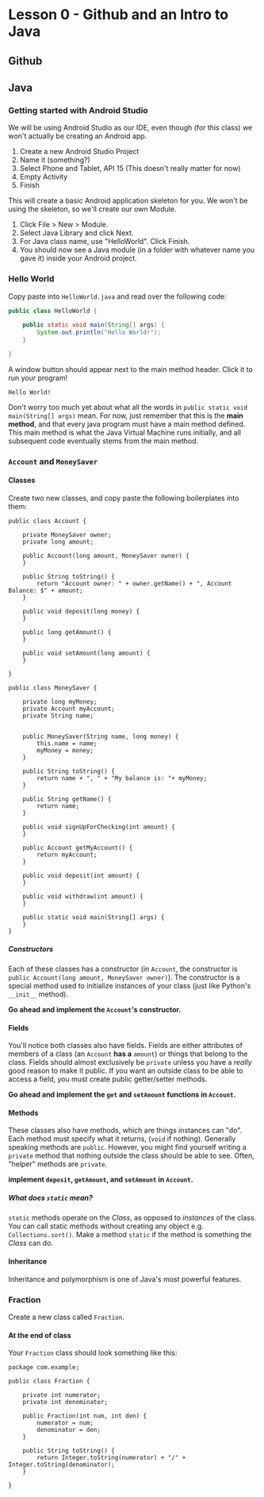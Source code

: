 # Lesson 0 - Github and an Intro to Java

##  Github

## Java

### Getting started with Android Studio

We will be using Android Studio as our IDE, even though (for this class) we won't actually be creating an Android app.

1. Create a new Android Studio Project
2. Name it (something?)
3. Select Phone and Tablet, API 15 (This doesn't really matter for now)
4. Empty Activity
5. Finish

This will create a basic Android application skeleton for you. We won't be using the skeleton, so we'll create our own Module.

1. Click File > New > Module.
2. Select Java Library and click Next.
3. For Java class name, use "HelloWorld". Click Finish.
4. You should now see a Java module (in a folder with whatever name you gave it) inside your Android project.

### Hello World

Copy paste into `HelloWorld.java` and read over the following code:

```java
public class HelloWorld {

    public static void main(String[] args) {
        System.out.println("Hello World!");
    }

}
```

A window button should appear next to the main method header. Click it to run your program!

```
Hello World!
```

Don't worry too much yet about what all the words in `public static void main(String[] args)` mean. For now, just remember that this is the **main method**, and that every java program must have a main method defined. This main method is what the Java Virtual Machine runs initially, and all subsequent code eventually stems from the main method.

### `Account` and `MoneySaver`

#### Classes

Create two new classes, and copy paste the following boilerplates into them:

```
public class Account {

    private MoneySaver owner;
    private long amount;

    public Account(long amount, MoneySaver owner) {
    }

    public String toString() {
        return "Account owner: " + owner.getName() + ", Account Balance: $" + amount;
    }

    public void deposit(long money) {
    }

    public long getAmount() {
    }

    public void setAmount(long amount) {
    }

}

```

```
public class MoneySaver {

    private long myMoney;
    private Account myAccount;
    private String name;


    public MoneySaver(String name, long money) {
        this.name = name;
        myMoney = money;
    }

    public String toString() {
        return name + ", " + "My balance is: "+ myMoney;
    }

    public String getName() {
        return name;
    }

    public void signUpForChecking(int amount) {
    }

    public Account getMyAccount() {
        return myAccount;
    }

    public void deposit(int amount) {
    }

    public void withdraw(int amount) {
    }

    public static void main(String[] args) {
    }
}

```

##### Constructors

Each of these classes has a constructor (in `Account`, the constructor is `public Account(long amount, MoneySaver owner)`). The constructor is a special method used to initialize instances of your class (just like Python's `__init__` method).

**Go ahead and implement the `Account`'s constructor.**

#### Fields

You'll notice both classes also have fields. Fields are either attributes of members of a class (an `Account` **has a** `amount`) or things that belong to the class. Fields should almost exclusively be `private` unless you have a *really* good reason to make it public. If you want an outside class to be able to access a field, you must create public getter/setter methods.

**Go ahead and implement the `get` and `setAmount` functions in `Account`.**

#### Methods

These classes also have methods, which are things instances can "do". Each method must specify what it returns, (`void` if nothing). Generally speaking methods are `public`. However, you might find yourself writing a `private` method that nothing outside the class should be able to see. Often, "helper" methods are `private`.

**implement `deposit`, `getAmount`, and `setAmount` in `Account`.**

##### What does `static` mean?

`static` methods operate on the *Class*, as opposed to *instances* of the class. You can call static methods without creating any object e.g. `Collections.sort()`. Make a method `static` if the method is something the *Class* can do.

#### Inheritance

Inheritance and polymorphism is one of Java's most powerful features. 

### Fraction

Create a new class called `Fraction`.

#### At the end of class

Your `Fraction` class should look something like this:

```
package com.example;

public class Fraction {

    private int numerator;
    private int denominator;

    public Fraction(int num, int den) {
        numerator = num;
        denominator = den;
    }

    public String toString() {
        return Integer.toString(numerator) + "/" + Integer.toString(denominator);
    }

}
```